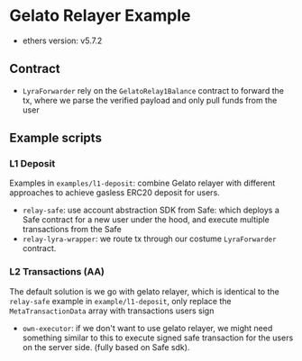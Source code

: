 # Gelato Relayer Example

* ethers version: v5.7.2

## Contract
* `LyraForwarder` rely on the `GelatoRelay1Balance` contract to forward the tx, where we parse the verified payload and only pull funds from the user 

## Example scripts

### L1 Deposit

Examples in `examples/l1-deposit`: combine Gelato relayer with different approaches to achieve gasless ERC20 deposit for users.

- `relay-safe`: use account abstraction SDK from Safe: which deploys a Safe contract for a new user under the hood, and execute multiple transactions from the Safe
- `relay-lyra-wrapper`: we route tx through our costume `LyraForwarder` contract.


### L2 Transactions (AA)

The default solution is we go with gelato relayer, which is identical to the `relay-safe` example in `example/l1-deposit`, only replace the `MetaTransactionData` array with transactions users sign

- `own-executor`: if we don't want to use gelato relayer, we might need something similar to this to execute signed safe transaction for the users on the server side. (fully based on Safe sdk).
